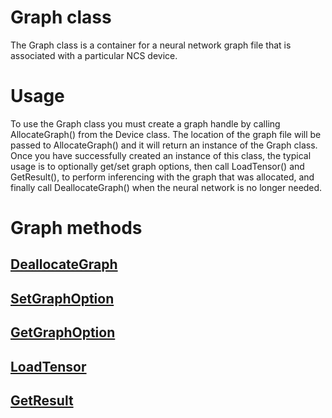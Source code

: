 # Graph class

The Graph class is a container for a neural network graph file that is associated with a particular NCS device. 

# Usage
To use the Graph class you must create a graph handle by calling AllocateGraph() from the Device class.  The location of the graph file will be passed to AllocateGraph() and it will return an instance of the Graph class.  Once you have successfully created an instance of this class, the typical usage is to optionally get/set graph options, then call LoadTensor() and GetResult(), to perform inferencing with the graph that was allocated, and finally call DeallocateGraph() when the neural network is no longer needed. 

# Graph methods
## [DeallocateGraph](Graph.DeallocateGraph.md)
## [SetGraphOption](Graph.SetGraphOption.md)
## [GetGraphOption](Graph.GetGraphOption.md)
## [LoadTensor](Graph.LoadTensor.md)
## [GetResult](Graph.GetResult.md)
